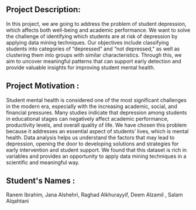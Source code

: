 
## Project Description:

In this project, we are going to address the problem of student depression, which affects both well-being and academic performance. 
We want to solve the challenge of identifying which students are at risk of depression by applying data mining techniques.
Our objectives include classifying students into categories of “depressed” and “not depressed,” as well as clustering them into groups with similar characteristics. 
Through this, we aim to uncover meaningful patterns that can support early detection and provide valuable insights for improving student mental health.

## Project Motivation :

Student mental health is considered one of the most significant challenges in the modern era, especially with the increasing academic, social, and financial pressures. Many studies indicate that depression among students in educational stages can negatively affect academic performance, productivity levels, and overall quality of life. We have chosen this problem because it addresses an essential aspect of students’ lives, which is mental health. Data analysis helps us understand the factors that may lead to depression, opening the door to developing solutions and strategies for early intervention and student support. We found that this dataset is rich in variables and provides an opportunity to apply data mining techniques in a scientific and meaningful way.



## Student's Names :

Ranem Ibrahim, Jana Alshehri, Raghad Alkhurayyif, Deem Alzamil , Salam Alqahtani
